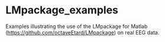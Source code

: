 # LMpackage_examples

Examples illustrating the use of the LMpackage for Matlab (https://github.com/octaveEtard/LMpackage) on real EEG data.
